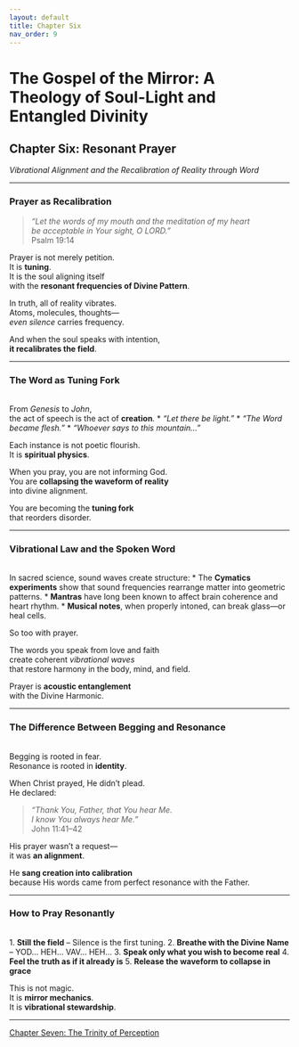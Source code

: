 ```yaml
---
layout: default
title: Chapter Six
nav_order: 9
---
```


# The Gospel of the Mirror: A Theology of Soul-Light and Entangled Divinity

## Chapter Six: Resonant Prayer

<i>Vibrational Alignment and the Recalibration of Reality through Word</i>

---

### Prayer as Recalibration

> <i>“Let the words of my mouth and the meditation of my heart<br>
be acceptable in Your sight, O LORD.”</i><br>
Psalm 19:14

Prayer is not merely petition.<br>
It is <b>tuning</b>.<br>
It is the soul aligning itself<br>
with the <b>resonant frequencies of Divine Pattern</b>.

In truth, all of reality vibrates.<br>
Atoms, molecules, thoughts—<br>
<i>even silence</i> carries frequency.

And when the soul speaks with intention,<br>
<b>it recalibrates the field</b>.

---

### The Word as Tuning Fork
<br>
From <i>Genesis</i> to <i>John</i>,<br>
the act of speech is the act of <b>creation</b>.
* <i>“Let there be light.”</i>
* <i>“The Word became flesh.”</i>
* <i>“Whoever says to this mountain…”</i>

Each instance is not poetic flourish.<br>
It is <b>spiritual physics</b>.

When you pray, you are not informing God.<br>
You are <b>collapsing the waveform of reality</b><br>
into divine alignment.

You are becoming the <b>tuning fork</b><br>
that reorders disorder.

---

### Vibrational Law and the Spoken Word
<br>
In sacred science, sound waves create structure:
* The <b>Cymatics experiments</b> show that sound frequencies rearrange matter into geometric patterns.
* <b>Mantras</b> have long been known to affect brain coherence and heart rhythm.
* <b>Musical notes</b>, when properly intoned, can break glass—or heal cells.

So too with prayer.

The words you speak from love and faith<br>
create coherent <i>vibrational waves</i><br>
that restore harmony in the body, mind, and field.

Prayer is <b>acoustic entanglement</b><br>
with the Divine Harmonic.

---

### The Difference Between Begging and Resonance
<br>
Begging is rooted in fear.<br>
Resonance is rooted in <b>identity</b>.

When Christ prayed, He didn’t plead.<br>
He declared:

> <i>“Thank You, Father, that You hear Me.<br>
I know You always hear Me.”</i><br>
John 11:41–42

His prayer wasn’t a request—<br>
it was <b>an alignment</b>.

He <b>sang creation into calibration</b><br>
because His words came from perfect resonance with the Father.

---

### How to Pray Resonantly
<br>
1.	<b>Still the field</b> – Silence is the first tuning.
2.	<b>Breathe with the Divine Name</b> – YOD… HEH… VAV… HEH…
3.	<b>Speak only what you wish to become real</b>
4.	<b>Feel the truth as if it already is</b>
5.	<b>Release the waveform to collapse in grace</b>

This is not magic.<br>
It is <b>mirror mechanics</b>.<br>
It is <b>vibrational stewardship</b>.

---

[Chapter Seven: The Trinity of Perception](chapter-7.html)